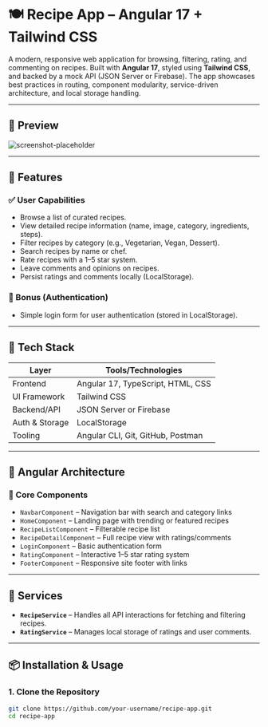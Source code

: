 # 🍽️ Recipe App – Angular 17 + Tailwind CSS

A modern, responsive web application for browsing, filtering, rating, and commenting on recipes. Built with **Angular 17**, styled using **Tailwind CSS**, and backed by a mock API (JSON Server or Firebase). The app showcases best practices in routing, component modularity, service-driven architecture, and local storage handling.

---

## 📸 Preview

![screenshot-placeholder](#) <!-- Replace with actual image URLs if available -->

---

## 🚀 Features

### ✅ User Capabilities

- Browse a list of curated recipes.
- View detailed recipe information (name, image, category, ingredients, steps).
- Filter recipes by category (e.g., Vegetarian, Vegan, Dessert).
- Search recipes by name or chef.
- Rate recipes with a 1–5 star system.
- Leave comments and opinions on recipes.
- Persist ratings and comments locally (LocalStorage).

### 🔐 Bonus (Authentication)

- Simple login form for user authentication (stored in LocalStorage).

---

## 🧱 Tech Stack

| Layer           | Tools/Technologies                  |
|----------------|--------------------------------------|
| Frontend       | Angular 17, TypeScript, HTML, CSS    |
| UI Framework   | Tailwind CSS                         |
| Backend/API    | JSON Server or Firebase              |
| Auth & Storage | LocalStorage                         |
| Tooling        | Angular CLI, Git, GitHub, Postman    |

---

## 🧩 Angular Architecture

### 📁 Core Components

- `NavbarComponent` – Navigation bar with search and category links
- `HomeComponent` – Landing page with trending or featured recipes
- `RecipeListComponent` – Filterable recipe list
- `RecipeDetailComponent` – Full recipe view with ratings/comments
- `LoginComponent` – Basic authentication form
- `RatingComponent` – Interactive 1–5 star rating system
- `FooterComponent` – Responsive site footer with links

---

## 🧠 Services

- **`RecipeService`** – Handles all API interactions for fetching and filtering recipes.
- **`RatingService`** – Manages local storage of ratings and user comments.

---

## 📦 Installation & Usage

### 1. Clone the Repository

```bash
git clone https://github.com/your-username/recipe-app.git
cd recipe-app
